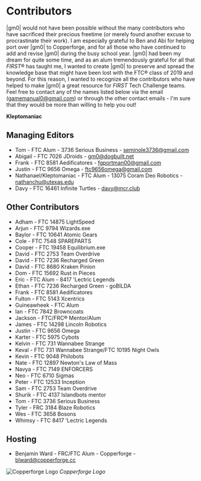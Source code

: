 # Contributors

|gm0| would not have been possible without the many contributors who have sacrificed their precious freetime (or merely found another excuse to procrastinate their work). I am especially grateful to Ben and Abi for helping port over |gm0| to Copperforge, and for all those who have continued to add and revise |gm0| during the busy school year. |gm0| had been my dream for quite some time, and as an alum tremendously grateful for all that *FIRST*® has taught me, I wanted to create |gm0| to preserve and spread the knowledge base that might have been lost with the FTC® class of 2019 and beyond. For this reason, I wanted to recognize all the contributors who have helped to make |gm0| a great resource for *FIRST* Tech Challenge teams. Feel free to contact any of the names listed below via the email (gamemanual0@gmail.com) or through the other contact emails - I'm sure that they would be more than willing to help you out!

**Kleptomaniac**

## Managing Editors

- Tom - FTC Alum - 3736 Serious Business - seminole3736@gmail.com
- Abigail - FTC 7026 JDroids - gm0@dogbuilt.net
- Frank - FTC 8581 Aedificatores - fgportman00@gmail.com
- Justin - FTC 9656 Omega - ftc9656omega@gmail.com
- Nathanael/Kleptomaniac - FTC Alum - 13075 Coram Deo Robotics - nathanchu@utexas.edu
- Davy - FTC 16461 Infinite Turtles - davy@mcr.club

## Other Contributors

- Adham - FTC 14875 LightSpeed
- Arjun - FTC 9794 Wizards.exe
- Baylor - FTC 10641 Atomic Gears
- Cole - FTC 7548 SPAREPARTS
- Cooper - FTC 19458 Equilibrium.exe
- David - FTC 2753 Team Overdrive
- David - FTC 7236 Recharged Green
- David - FTC 8680 Kraken Pinion
- Dom - FTC 15692 Rust in Pieces
- Eric - FTC Alum - 8417 'Lectric Legends
- Ethan - FTC 7236 Recharged Green - goBILDA
- Frank - FTC 8581 Aedificatores
- Fulton - FTC 5143 Xcentrics
- Guineawheek - FTC Alum
- Ian - FTC 7842 Browncoats
- Jackson - FTC/FRC® Mentor/Alum
- James - FTC 14298 Lincoln Robotics
- Justin - FTC 9656 Omega
- Karter - FTC 5975 Cybots
- Kelvin - FTC 731 Wannabee Strange
- Keval - FTC 731 Wannabee Strange/FTC 10195 Night Owls
- Kevin - FTC 9048 Philobots
- Nate - FTC 12897 Newton's Law of Mass
- Navya - FTC 7149 ENFORCERS
- Neo - FTC 6710 Sigmas
- Peter - FTC 12533 Inception
- Sam - FTC 2753 Team Overdrive
- Shurik - FTC 4137 Islandbots mentor
- Tom - FTC 3736 Serious Business
- Tyler - FRC 3184 Blaze Robotics
- Wes - FTC 3658 Bosons
- Whimsy - FTC 8417 'Lectric Legends

## Hosting

- Benjamin Ward - FRC/FTC Alum - Copperforge - blward@copperforge.cc

![Copperforge Logo](https://dd8f408.webp.ee/copperforge-logo.jpg)
*Copperforge Logo*  
